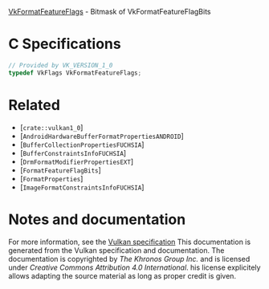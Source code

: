 [VkFormatFeatureFlags](https://www.khronos.org/registry/vulkan/specs/1.3-extensions/man/html/VkFormatFeatureFlags.html) - Bitmask of VkFormatFeatureFlagBits

# C Specifications
```c
// Provided by VK_VERSION_1_0
typedef VkFlags VkFormatFeatureFlags;
```

# Related
- [`crate::vulkan1_0`]
- [`AndroidHardwareBufferFormatPropertiesANDROID`]
- [`BufferCollectionPropertiesFUCHSIA`]
- [`BufferConstraintsInfoFUCHSIA`]
- [`DrmFormatModifierPropertiesEXT`]
- [`FormatFeatureFlagBits`]
- [`FormatProperties`]
- [`ImageFormatConstraintsInfoFUCHSIA`]

# Notes and documentation
For more information, see the [Vulkan specification](https://www.khronos.org/registry/vulkan/specs/1.3-extensions/html/vkspec.html)
This documentation is generated from the Vulkan specification and documentation.
The documentation is copyrighted by *The Khronos Group Inc.* and is licensed under *Creative Commons Attribution 4.0 International*.
his license explicitely allows adapting the source material as long as proper credit is given.
        